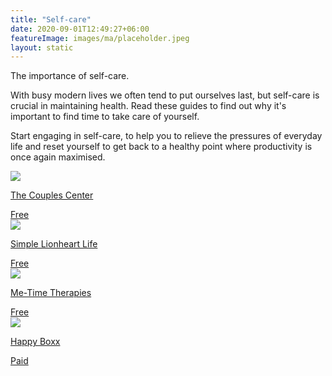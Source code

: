 ```yaml
---
title: "Self-care"
date: 2020-09-01T12:49:27+06:00
featureImage: images/ma/placeholder.jpeg
layout: static
---
```


The importance of self-care.

With busy modern lives we often tend to put ourselves last, but self-care is crucial in maintaining health. Read these guides to find out why it's important to find time to take care of yourself.

Start engaging in self-care, to help you to relieve the pressures of everyday life and reset yourself to get back to a healthy point where productivity is once again maximised.

<a class="ma-link" href="https://www.thecouplescenter.org/why-self-care-is-so-important-for-longevity-and-wellness/"><div class="ma-card ma-card-Health"><div class="ma-icon"><img src ="/images/Icon-check - health - opacity.svg"/></div><div class="ma-name"><p>The Couples Center</p></div><div class="ma-paid-text"><span>Free</span></div></div></a><a class="ma-link" href="https://simplelionheartlife.com/how-to-slow-down/"><div class="ma-card ma-card-Health"><div class="ma-icon"><img src ="/images/Icon-check - health - opacity.svg"/></div><div class="ma-name"><p>Simple Lionheart Life</p></div><div class="ma-paid-text"><span>Free</span></div></div></a><a class="ma-link" href="https://www.me-time-therapy.co.uk/me-time-activities-to-try/"><div class="ma-card ma-card-Health"><div class="ma-icon"><img src ="/images/Icon-check - health - opacity.svg"/></div><div class="ma-name"><p>Me-Time Therapies</p></div><div class="ma-paid-text"><span>Free</span></div></div></a><a class="ma-link" href="https://happyboxx.co.uk/products/men-s-self-care-gift-box-letterbox-gifts-gift-box-for-him"><div class="ma-card ma-card-Health"><div class="ma-icon"><img src ="/images/Icon-pound - health - opacity.svg"/></div><div class="ma-name"><p>Happy Boxx</p></div><div class="ma-paid-text"><span>Paid</span></div></div></a>  

<br/><br/>






